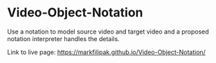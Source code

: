 # Video-Object-Notation
Use a notation to model source video and target video and a proposed notation interpreter handles the details.

Link to live page: https://markfilipak.github.io/Video-Object-Notation/

